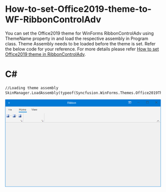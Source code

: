 # How-to-set-Office2019-theme-to-WF-RibbonControlAdv
You can set the Office2019 theme for WinForms RibbonControlAdv using ThemeName property in and load the respective assembly in Program class. Theme Assembly needs to be loaded before the theme is set. Refer the below code for your reference. For more details please refer [How to set Office2019 theme in RibbonControlAdv](https://www.syncfusion.com/kb/12156/how-to-set-office2019-theme-to-winforms-ribboncontroladv).

# C#
    //Loading theme assembly
    SkinManager.LoadAssembly(typeof(Syncfusion.WinForms.Themes.Office2019Theme).Assembly);

![Office2019 Theme](Ribbon_Office2019Theme/Image/Office2019%20Theme.png)
